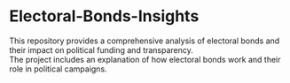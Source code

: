# Electoral-Bonds-Insights
This repository provides a comprehensive analysis of electoral bonds and their impact on political funding and transparency.
<br>
The project includes an explanation of how electoral bonds work and their role in political campaigns.
